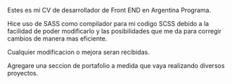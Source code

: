 Estes es mi CV de desarrollador de Front END en Argentina Programa.

Hice uso de SASS como compilador para mi codigo SCSS debido a la facilidad de poder modificarlo y las posibilidades que me da para corregir cambios de manera mas eficiente.

Cualquier modificacion o mejora seran recibidas. 

Agregare una seccion de portafolio a medida que vaya realizando diversos proyectos.
